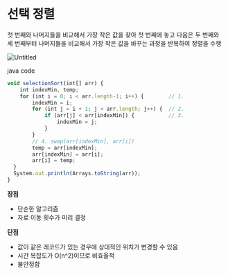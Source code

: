 # 선택 정렬

첫 번째와 나머지들을 비교해서 가장 작은 값을 찾아 첫 번째에 놓고 다음은 두 번째와 세 번째부터 나머지들을 비교해서 가장 작은 값을 바꾸는 과정을 반복하여 정렬을 수행

![Untitled](https://user-images.githubusercontent.com/55469012/160395834-398b3dbe-6c2b-44a6-a441-accc9b4c83aa.png)

java code

```jsx
void selectionSort(int[] arr) {
    int indexMin, temp;
    for (int i = 0; i < arr.length-1; i++) {        // 1.
        indexMin = i;
        for (int j = i + 1; j < arr.length; j++) {  // 2.
            if (arr[j] < arr[indexMin]) {           // 3.
                indexMin = j;
            }
        }
        // 4. swap(arr[indexMin], arr[i])
        temp = arr[indexMin];
        arr[indexMin] = arr[i];
        arr[i] = temp;
  }
  System.out.println(Arrays.toString(arr));
}

```

**장점**

- 단순한 알고리즘
- 자료 이동 횟수가 미리 결정

**단점**

- 값이 같은 레코드가 있는 경우에 상대적인 위치가 변경할 수 있음
- 시간 복잡도가 O(n^2)이므로 비효율적
- 불안정함
